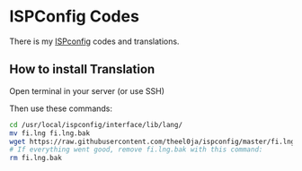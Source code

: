 # ISPConfig Codes
There is my [ISPconfig](https://www.ispconfig.org/) codes and translations.

## How to install Translation
Open terminal in your server (or use SSH)

Then use these commands:
```sh
cd /usr/local/ispconfig/interface/lib/lang/
mv fi.lng fi.lng.bak
wget https://raw.githubusercontent.com/theel0ja/ispconfig/master/fi.lng
# If everything went good, remove fi.lng.bak with this command:
rm fi.lng.bak
```
